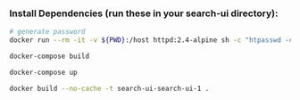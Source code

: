 ### Install Dependencies (run these in your search-ui directory):

```bash
# generate password
docker run --rm -it -v ${PWD}:/host httpd:2.4-alpine sh -c "htpasswd -c /host/.htpasswd admin"

docker-compose build

docker-compose up

docker build --no-cache -t search-ui-search-ui-1 .


```
